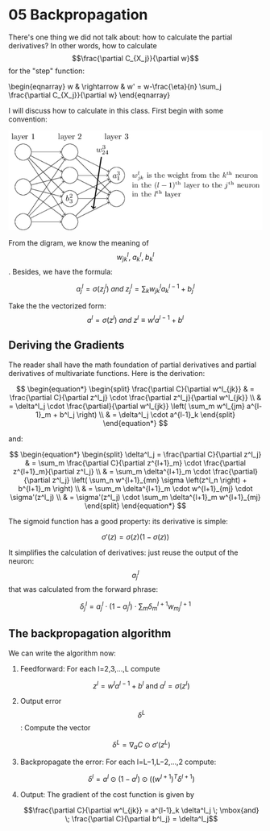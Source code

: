 <script id="MathJax-script" async src="https://cdn.jsdelivr.net/npm/mathjax@3/es5/tex-mml-chtml.js"></script>

# 05 Backpropagation

There's one thing we did not talk about: how to calculate the partial derivatives?
In other words, how to calculate $$\frac{\partial C_{X_j}}{\partial w}$$ for
the "step" function:

 \begin{eqnarray}
  w & \rightarrow & w' = w-\frac{\eta}{n}
  \sum_j \frac{\partial C_{X_j}}{\partial w}
\end{eqnarray}

I will discuss how to calculate in this class. First begin with some convention:

![params in neural networks](./pic/params_in_nn.png)

From the digram, we know the meaning of $$w^{l}_{jk}, \; a^{l}_k, \; b^{l}_k$$.
Besides, we have the formula:

$$a^l_j = \sigma\left(z^l_j \right) \; and \;
  z^l_j = \sum_k w^{l}_{jk} a^{l-1}_k + b^l_j$$

Take the the vectorized form:
$$ a^l = \sigma(z^l) \; and \; z^l \equiv w^l a^{l-1}+b^l$$

## Deriving the Gradients

The reader shall have the math foundation of partial derivatives
and partial derivatives of multivariate functions. Here is the derivation:

$$ \begin{equation*}
\begin{split}
\frac{\partial C}{\partial w^l_{jk}}
&  = \frac{\partial C}{\partial z^l_j}
     \cdot \frac{\partial z^l_j}{\partial w^l_{jk}} \\
&  = \delta^l_j \cdot \frac{\partial}{\partial w^l_{jk}}
     \left( \sum_m w^l_{jm} a^{l-1}_m + b^l_j \right) \\
&  = \delta^l_j \cdot a^{l-1}_k
\end{split}
\end{equation*}
$$

and:

$$ \begin{equation*}
\begin{split}
\delta^l_j
   = \frac{\partial C}{\partial z^l_j}
&  = \sum_m \frac{\partial C}{\partial z^{l+1}_m}
     \cdot \frac{\partial z^{l+1}_m}{\partial z^l_j} \\
&  = \sum_m \delta^{l+1}_m \cdot \frac{\partial}{\partial z^l_j}
    \left( \sum_n w^{l+1}_{mn} \sigma \left(z^l_n \right) + b^{l+1}_m \right) \\
&  = \sum_m \delta^{l+1}_m \cdot w^{l+1}_{mj} \cdot \sigma'(z^l_j) \\
&  = \sigma'(z^l_j) \cdot \sum_m \delta^{l+1}_m w^{l+1}_{mj}
\end{split}
\end{equation*}
$$

The sigmoid function has a good property: its derivative is simple:

$$\sigma'(z) = \sigma(z) (1 - \sigma(z))$$

It simplifies the calculation of derivatives: just reuse the
output of the neuron: $$a^l_j$$ that was calculated from the forward phrase:

$$ \begin{equation*}
\delta^l_j = a^l_j \cdot (1 - a^l_j) \cdot \sum_m \delta^{l+1}_m w^{l+1}_{mj}
\end{equation*}
$$

## The backpropagation algorithm

We can write the algorithm now:

1. Feedforward: For each l=2,3,…,L compute

    $$z^{l} = w^l a^{l-1}+b^l \; \mbox{and} \; a^{l} = \sigma(z^{l})$$

2. Output error $$\delta^L$$: Compute the vector

    $$\delta^{L} = \nabla_a C \odot \sigma'(z^L)$$

3. Backpropagate the error: For each l=L−1,L−2,…,2 compute:

    $$\delta^{l} =  a^l \odot (1 - a^l) \odot ((w^{l+1})^T \delta^{l+1})$$

4. Output: The gradient of the cost function is given by

    $$\frac{\partial C}{\partial w^l_{jk}} = a^{l-1}_k \delta^l_j \; \mbox{and} \;
      \frac{\partial C}{\partial b^l_j} = \delta^l_j$$
